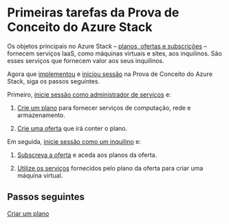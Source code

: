 <properties
    pageTitle="Tarefas principais da Prova de Conceito do Azure Stack | Microsoft Azure"
    description="Saiba como criar um plano e uma oferta e, em seguida, subscrever essa oferta e utilizar os serviços fornecidos para criar uma máquina virtual."
    services="azure-stack"
    documentationCenter=""
    authors="ErikjeMS"
    manager="byronr"
    editor=""/>

<tags
    ms.service="azure-stack"
    ms.workload="na"
    ms.tgt_pltfrm="na"
    ms.devlang="na"
    ms.topic="get-started-article"
    ms.date="09/26/2016"
    ms.author="erikje"/>


# Primeiras tarefas da Prova de Conceito do Azure Stack

Os objetos principais no Azure Stack – [planos, ofertas e subscrições](azure-stack-key-features.md#services-plans-offers-and-subscriptions) – fornecem serviços IaaS, como máquinas virtuais e sites, aos inquilinos. São esses serviços que fornecem valor aos seus inquilinos.

Agora que [implementou](azure-stack-deploy.md) e [iniciou sessão](azure-stack-connect-azure-stack.md) na Prova de Conceito do Azure Stack, siga os passos seguintes.

Primeiro, [inicie sessão como administrador de serviços](azure-stack-connect-azure-stack.md#log-in-as-a-service-administrator) e:

1.  [Crie um plano](azure-stack-create-plan.md) para fornecer serviços de computação, rede e armazenamento.

2.  [Crie uma oferta](azure-stack-create-offer.md) que irá conter o plano.

Em seguida, [inicie sessão como um inquilino](azure-stack-connect-azure-stack.md#log-in-as-a-tenant) e:

1.  [Subscreva a oferta](azure-stack-subscribe-plan-provision-vm.md) e aceda aos planos da oferta.

2.  [Utilize os serviços](azure-stack-provision-vm.md) fornecidos pelo plano da oferta para criar uma máquina virtual.

## Passos seguintes

[Criar um plano](azure-stack-create-plan.md)



<!--HONumber=Sep16_HO3-->


